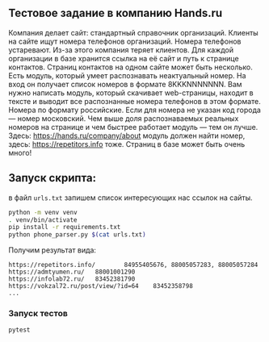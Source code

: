 ## Тестовое задание в компанию Hands.ru

Компания делает сайт: стандартный справочник организаций. Клиенты на сайте ищут номера телефонов организаций. Номера телефонов устаревают. Из-за этого компания теряет клиентов.
Для каждой организации в базе хранится ссылка на её сайт и путь к странице контактов. Страниц контактов на одном сайте может быть несколько. Есть модуль, который умеет распознавать неактуальный номер. На вход он получает список номеров в формате 8KKKNNNNNNN.
Вам нужно написать модуль, который скачивает web-страницы, находит в тексте и выводит все распознанные номера телефонов в этом формате.  
Номера по формату российские. Если для номера не указан код города — номер московский.
Чем выше доля распознаваемых реальных номеров на странице и чем быстрее работает модуль — тем он лучше. Здесь: https://hands.ru/company/about модуль должен найти номер, здесь: https://repetitors.info тоже. Страниц в базе может быть очень много!

## Запуск скрипта:

в файл `urls.txt` запишем список интересующих нас ссылок на сайты.

```sh
python -m venv venv
. venv/bin/activate
pip install -r requirements.txt
python phone_parser.py $(cat urls.txt)
```

Получим результат вида:
```
https://repetitors.info/        84955405676, 88005057283, 88005057284
https://admtyumen.ru/   88001001290
https://infolab72.ru/   83452381790
https://vokzal72.ru/post/view/?id=64    83452358798
...
```

### Запуск тестов

```sh
pytest
```
